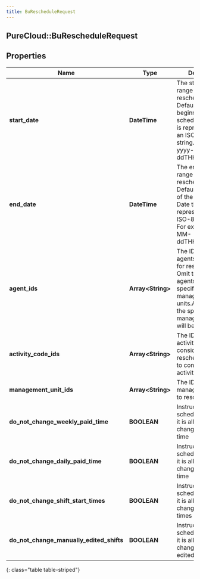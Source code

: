 ```yaml
---
title: BuRescheduleRequest
---
```

## PureCloud::BuRescheduleRequest

## Properties

|Name | Type | Description | Notes|
|------------ | ------------- | ------------- | -------------|
| **start_date** | **DateTime** | The start of the range to reschedule.  Defaults to the beginning of the schedule. Date time is represented as an ISO-8601 string. For example: yyyy-MM-ddTHH:mm:ss.SSSZ | [optional] |
| **end_date** | **DateTime** | The end of the range to reschedule.  Defaults the the end of the schedule. Date time is represented as an ISO-8601 string. For example: yyyy-MM-ddTHH:mm:ss.SSSZ | [optional] |
| **agent_ids** | **Array&lt;String&gt;** | The IDs of the agents to consider for rescheduling.  Omit to consider all agents in the specified management units.Agents not in the specified management units will be ignored | [optional] |
| **activity_code_ids** | **Array&lt;String&gt;** | The IDs of the activity codes to consider for rescheduling.  Omit to consider all activity codes | [optional] |
| **management_unit_ids** | **Array&lt;String&gt;** | The IDs of the management units to reschedule | |
| **do_not_change_weekly_paid_time** | **BOOLEAN** | Instructs the scheduler whether it is allowed to change weekly paid time | |
| **do_not_change_daily_paid_time** | **BOOLEAN** | Instructs the scheduler whether it is allowed to change daily paid time | |
| **do_not_change_shift_start_times** | **BOOLEAN** | Instructs the scheduler whether it is allowed to change shift start times | |
| **do_not_change_manually_edited_shifts** | **BOOLEAN** | Instructs the scheduler whether it is allowed to change manually edited shifts | |
{: class="table table-striped"}


